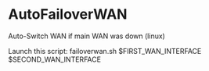 # AutoFailoverWAN
Auto-Switch WAN if main WAN was down (linux)

Launch this script: failoverwan.sh $FIRST_WAN_INTERFACE $SECOND_WAN_INTERFACE

